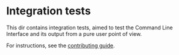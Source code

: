 # Integration tests

This dir contains integration tests, aimed to test the Command Line Interface and its output from a pure user point of
view.

For instructions, see the [contributing guide](../docs/CONTRIBUTING.md/#integration-tests).
